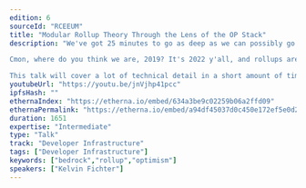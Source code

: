 ```yaml
---
edition: 6
sourceId: "RCEEUM"
title: "Modular Rollup Theory Through the Lens of the OP Stack"
description: "We've got 25 minutes to go as deep as we can possibly go into the architecture of modern (modular) rollups. We'll be looking at the theory behind the components of these rollups and we'll be grounding this theory in the concrete components of the OP Stack.

Cmon, where do you think we are, 2019? It's 2022 y'all, and rollups are getting really, really cool.

This talk will cover a lot of technical detail in a short amount of time, so come prepared and chug a lot of coffee beforehand."
youtubeUrl: "https://youtu.be/jnVjhp41pcc"
ipfsHash: ""
ethernaIndex: "https://etherna.io/embed/634a3be9c02259b06a2ffd09"
ethernaPermalink: "https://etherna.io/embed/a94df45037d0c450e172ef5e0d217d17150805aae4b5e8c18d146640fb801d42"
duration: 1651
expertise: "Intermediate"
type: "Talk"
track: "Developer Infrastructure"
tags: ["Developer Infrastructure"]
keywords: ["bedrock","rollup","optimism"]
speakers: ["Kelvin Fichter"]
---
```

